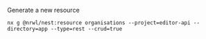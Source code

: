 Generate a new resource
```
nx g @nrwl/nest:resource organisations --project=editor-api --directory=app --type=rest --crud=true
```
